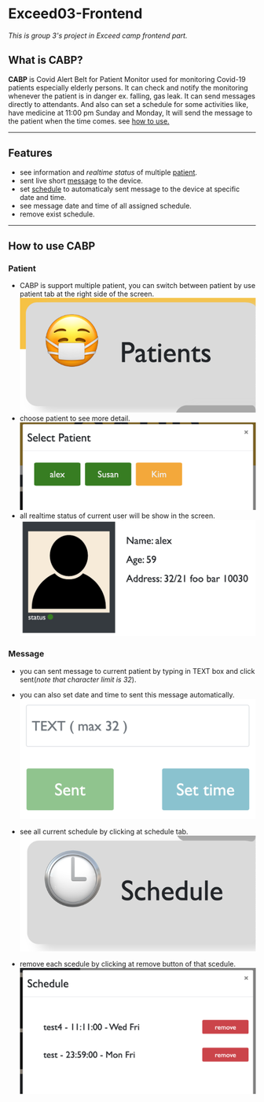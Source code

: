 # Exceed03-Frontend
*This is group 3's project in Exceed camp frontend part.*

## What is CABP?
**CABP** is Covid Alert Belt for Patient Monitor used for monitoring Covid-19 patients especially elderly persons.
It can check and notify the monitoring whenever the patient is in danger ex. falling, gas leak.
It can send messages directly to attendants.
And also can set a schedule for some activities like, have medicine at 11:00 pm Sunday and Monday, It will send the message to the patient when the time comes. 
see [how to use.](#how-to-use-cabp)

---
## Features
- see information and *realtime status* of multiple [patient](#patient).
- sent live short [message](#message) to the device.
- set [schedule](#message) to automaticaly sent message to the device at specific date and time.
- see message date and time of all assigned schedule.
- remove exist schedule.
---
## How to use CABP
### Patient
- CABP is support multiple patient, you can switch between patient by use patient tab at the right side of the screen.  
![alt text](https://github.com/lisbono2001/Exceed03-Frontend/blob/main/static/Patient_tab.png?raw=true)
- choose patient to see more detail.  
![alt text](https://github.com/lisbono2001/Exceed03-Frontend/blob/main/static/Patient_select.png?raw=true)  
- all realtime status of current user will be show in the screen.  
![alt text](https://github.com/lisbono2001/Exceed03-Frontend/blob/main/static/Patient_status.png?raw=true) 

### Message
- you can sent message to current patient by typing in TEXT box and click sent(*note that character limit is 32*).  
- you can also set date and time to sent this message automatically.  
![alt text](https://github.com/lisbono2001/Exceed03-Frontend/blob/main/static/textbox.png?raw=true)  
  
- see all current schedule by clicking at schedule tab.  
![alt text](https://github.com/lisbono2001/Exceed03-Frontend/blob/main/static/Schedule_tab.png?raw=true)  
- remove each scedule by clicking at remove button of that scedule.  
![alt text](https://github.com/lisbono2001/Exceed03-Frontend/blob/main/static/Schedule_info.png?raw=true)  
